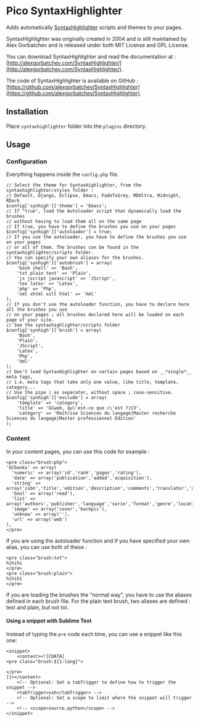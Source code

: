 Pico SyntaxHighlighter
======================

Adds automatically [SyntaxHighlighter](http://alexgorbatchev.com/SyntaxHighlighter/) scripts and themes to your pages.

SyntaxHighlighter was originally created in 2004 and is still maintained by Alex Gorbatchev and is released under both MIT License and GPL License.

You can download SyntaxHighlighter and read the documentation at : [http://alexgorbatchev.com/SyntaxHighlighter/](http://alexgorbatchev.com/SyntaxHighlighter/).

The code of SyntaxHighlighter is available on GitHub : [https://github.com/alexgorbatchev/SyntaxHighlighter](https://github.com/alexgorbatchev/SyntaxHighlighter).

## Installation

Place `syntaxhighlighter` folder into the `plugins` directory.

## Usage

### Configuration

Everything happens inside the `config.php` file.

````
// Select the theme for SyntaxHighlighter, from the syntaxhighlighter/styles folder :
// Default, Django, Eclipse, Emacs, FadeToGrey, MDUltra, Midnight, RDark
$config['synhigh']['theme'] = 'Emacs';
// If "true", load the Autoloader script that dynamically load the brushes
// without having to load them all on the same page
// If true, you have to define the brushes you use on your pages
$config['synhigh']['autoloader'] = true;
// If you use the autoloader, you have to define the brushes you use on your pages
// or all of them. The brushes can be found in the syntaxhighlighter/scripts folder. 
// You can specify your own aliases for the brushes.
$config['synhigh']['autobrush'] = array(
	'bash shell' => 'Bash',
	'txt plain text' => 'Plain',
	'js jscript javascript' => 'JScript',
	'tex latex' => 'Latex',
	'php' => 'Php',
	'xml xhtml xslt html' => 'Xml'
);
// If you don't use the autoloader function, you have to declare here all the brushes you use
// on your pages ; all brushes declared here will be loaded on each page of your site.
// See the syntaxhighlighter/scripts folder
$config['synhigh']['brush'] = array(
	'Bash',
	'Plain',
	'JScript',
	'Latex',
	'Php',
	'Xml'
);
// Don't load SyntaxHighlighter on certain pages based on __*single*__ meta tags,
// i.e. meta tags that take only one value, like title, template, category...
// Use the pipe | as separator, without space ; case-sensitive.
$config['synhigh']['exclude'] = array(
	'template' => 'category',
	'title' => 'GCweb, qu\'est-ce que c\'est ?|CV',
	'category' => 'Maîtrise Sciences du langage|Master recherche Sciences du langage|Master professionnel Édition'
);
````

### Content

In your content pages, you can use this code for example :
````
<pre class="brush:php">
'GCbooks' => array(
  'numeric' => array('id','rank','pages','rating'),
  'date' => array('publication','added','acquisition'),
  'string' => array('isbn','title','edition','description','comments','translator','artist'),
  'bool' => array('read'),
  'list' => array('authors','publisher','language','serie','format','genre','location'),
  'image' => array('cover','backpic'),
  'unknow' => array(''),
  'url' => array('web')
),
</pre>
````

If you are using the autoloader function and if you have specified your own alias, you can use both of these :
````
<pre class="brush:txt">
hihihi
</pre>
<pre class="brush:plain">
hihihi
</pre>
````

If you are loading the brushes the "normal way", you have to use the aliases defined in each brush file. For the plain text brush, two aliases are defined : text and plain, but not txt.

#### Using a snippet with Sublime Text

Instead of typing the `pre` code each time, you can use a snippet like this one:

```
<snippet>
	<content><![CDATA[
<pre class="brush:${1:lang}">

</pre>
]]></content>
	<!-- Optional: Set a tabTrigger to define how to trigger the snippet -->
	<tabTrigger>sxh</tabTrigger> -->
	<!-- Optional: Set a scope to limit where the snippet will trigger -->
	<!-- <scope>source.python</scope> -->
</snippet>
```